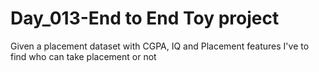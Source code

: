 # Day_013-End to End Toy project

Given a placement dataset with CGPA, IQ and Placement features
I've to find who can take placement or not